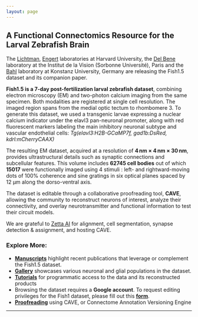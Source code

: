 ```yaml
---
layout: page
---
```


## A Functional Connectomics Resource for the Larval Zebrafish Brain

The [Lichtman](http://lichtmanlab.fas.harvard.edu), [Engert](http://www.engertlab.org) laboratories at Harvard University, the [Del Bene](https://www.institut-vision.org/index.php/en/researchers/filippo-del-bene) laboratory at the Institut de la Vision (Sorbonne Université), Paris and the [Bahl](https://www.neurobiology-konstanz.com/bahl) laboratory at Konstanz University, Germany are releasing the Fish1.5 dataset and its companion paper. 

**Fish1.5 is a 7-day post-fertilization larval zebrafish dataset**, combining electron microscopy (EM) and two-photon calcium imaging from the same specimen. Both modalities are registered at single cell resolution. The imaged region spans from the medial optic tectum to rhombomere 3. To generate this dataset, we used a transgenic larvae expressing a nuclear calcium indicator under the elavl3 pan-neuronal promoter, along with red fluorescent markers labeling the main inhibitory neuronal subtype and vascular endothelial cells: *Tg(elavl3:H2B-GCaMP7f, gad1b:DsRed, kdrl:mCherryCAAX)*

The resulting EM dataset, acquired at a resolution of **4 nm × 4 nm × 30 nm**, provides ultrastructural details such as synaptic connections and subcellular features. This volume includes **62745 cell bodies** out of which **15017** were functionally imaged using 4 stimuli : left- and rightward-moving dots of 100% coherence and sine gratings in six optical planes spaced by 12 μm along the dorso-ventral axis. 

The dataset is editable through a collaborative proofreading tool, **CAVE**, allowing the community to reconstruct neurons of interest, analyze their connectivity, and overlay neurotransmitter and functional information to test their circuit models.

We are grateful to [Zetta AI](https://zetta.ai/) for alignment, cell segmentation, synapse detection & assignment, and hosting CAVE. 

### Explore More:
- **[Manuscripts](http://lichtmanlab.fas.harvard.edu)** highlight recent publications that leverage or complement the Fish1.5 dataset. 
- **[Gallery](http://lichtmanlab.fas.harvard.edu)** showcases various neuronal and glial populations in the dataset. 
- **[Tutorials](http://lichtmanlab.fas.harvard.edu)** for programmatic access to the data and its reconstructed products  
- Browsing the dataset requires a **Google account**. To request editing privileges for the Fish1 dataset, please fill out this **[form](https://forms.gle/oCB8kjXzkWYQEbYL8)**.  
- **[Proofreading](http://lichtmanlab.fas.harvard.edu)** using CAVE, or Connectome Annotation Versioning Engine

---

